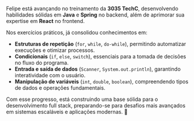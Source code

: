 Felipe está avançando no treinamento da **3035 TechC**, desenvolvendo habilidades sólidas em **Java** e **Spring** no backend, além de aprimorar sua expertise em **React** no frontend.  

Nos exercícios práticos, já consolidou conhecimentos em:  
- **Estruturas de repetição** (`for`, `while`, `do-while`), permitindo automatizar execuções e otimizar processos.  
- **Condicionais** (`if`, `else`, `switch`), essenciais para a tomada de decisões no fluxo do programa.  
- **Entrada e saída de dados** (`Scanner`, `System.out.println`), garantindo interatividade com o usuário.  
- **Manipulação de variáveis** (`int`, `double`, `boolean`), compreendendo tipos de dados e operações fundamentais.  

Com esse progresso, está construindo uma base sólida para o desenvolvimento full stack, preparando-se para desafios mais avançados em sistemas escaláveis e aplicações modernas. 🚀
